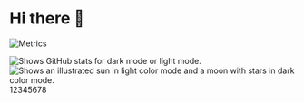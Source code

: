 # Hi there 👋

![Metrics](https://metrics.lecoq.io/redlinejoes?template=classic&base=header%2C%20activity%2C%20community%2C%20repositories%2C%20metadata&base.indepth=false&base.hireable=false&base.skip=false&config.timezone=America%2FNew_York)

<picture>
<source media="(prefers-color-scheme: dark)" srcset="https://github-readme-stats.vercel.app/api?username=redlinejoes&show_icons=true&theme=merko&bg_color=00000000#gh-dark-mode-only">
<img alt="Shows GitHub stats for dark mode or light mode." src="https://github-readme-stats.vercel.app/api?username=redlinejoes&show_icons=true&theme=merko&bg_color=00000000#gh-light-mode-only">
</picture>
<picture>
  <source media="(prefers-color-scheme: dark)" srcset="https://user-images.githubusercontent.com/25423296/163456776-7f95b81a-f1ed-45f7-b7ab-8fa810d529fa.png">
  <img alt="Shows an illustrated sun in light color mode and a moon with stars in dark color mode." src="https://user-images.githubusercontent.com/25423296/163456779-a8556205-d0a5-45e2-ac17-42d089e3c3f8.png">
</picture>
12345678
